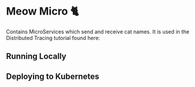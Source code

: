 # Meow Micro 🐈

Contains MicroServices which send and receive cat names. It is used
in the Distributed Tracing tutorial found here:

## Running Locally

## Deploying to Kubernetes
